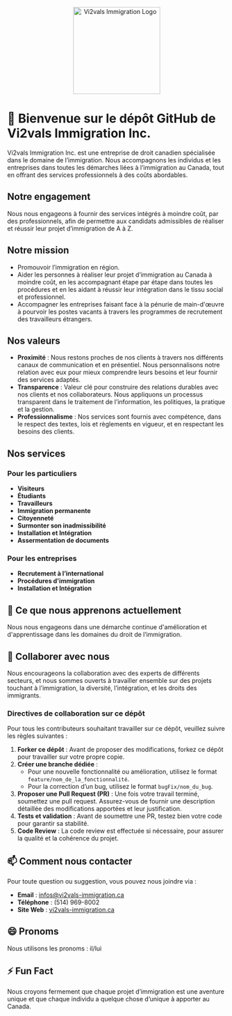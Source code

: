 <p align="center">
  <img src="https://github.com/vi2valsImmigration/vi2valsImmigration/blob/main/logo.jpg" alt="Vi2vals Immigration Logo" width="200"/>
</p>

# 👋 Bienvenue sur le dépôt GitHub de Vi2vals Immigration Inc.

Vi2vals Immigration Inc. est une entreprise de droit canadien spécialisée dans le domaine de l’immigration. Nous accompagnons les individus et les entreprises dans toutes les démarches liées à l’immigration au Canada, tout en offrant des services professionnels à des coûts abordables.

## Notre engagement
Nous nous engageons à fournir des services intégrés à moindre coût, par des professionnels, afin de permettre aux candidats admissibles de réaliser et réussir leur projet d’immigration de A à Z.

## Notre mission
- Promouvoir l’immigration en région.
- Aider les personnes à réaliser leur projet d’immigration au Canada à moindre coût, en les accompagnant étape par étape dans toutes les procédures et en les aidant à réussir leur intégration dans le tissu social et professionnel.
- Accompagner les entreprises faisant face à la pénurie de main-d'œuvre à pourvoir les postes vacants à travers les programmes de recrutement des travailleurs étrangers.

## Nos valeurs
- **Proximité** : Nous restons proches de nos clients à travers nos différents canaux de communication et en présentiel. Nous personnalisons notre relation avec eux pour mieux comprendre leurs besoins et leur fournir des services adaptés.
- **Transparence** : Valeur clé pour construire des relations durables avec nos clients et nos collaborateurs. Nous appliquons un processus transparent dans le traitement de l’information, les politiques, la pratique et la gestion.
- **Professionnalisme** : Nos services sont fournis avec compétence, dans le respect des textes, lois et règlements en vigueur, et en respectant les besoins des clients.

## Nos services

### Pour les particuliers
- **Visiteurs**  
- **Étudiants**  
- **Travailleurs**  
- **Immigration permanente**  
- **Citoyenneté**  
- **Surmonter son inadmissibilité**  
- **Installation et Intégration**  
- **Assermentation de documents**
  
### Pour les entreprises
- **Recrutement à l’international**
- **Procédures d'immigration**
- **Installation et Intégration**

## 🌱 Ce que nous apprenons actuellement
Nous nous engageons dans une démarche continue d'amélioration et d'apprentissage dans les domaines du droit de l’immigration.

## 💞️ Collaborer avec nous
Nous encourageons la collaboration avec des experts de différents secteurs, et nous sommes ouverts à travailler ensemble sur des projets touchant à l’immigration, la diversité, l’intégration, et les droits des immigrants.

### Directives de collaboration sur ce dépôt
Pour tous les contributeurs souhaitant travailler sur ce dépôt, veuillez suivre les règles suivantes :

1. **Forker ce dépôt** : Avant de proposer des modifications, forkez ce dépôt pour travailler sur votre propre copie.
2. **Créer une branche dédiée** :
   - Pour une nouvelle fonctionnalité ou amélioration, utilisez le format `feature/nom_de_la_fonctionnalité`.
   - Pour la correction d’un bug, utilisez le format `bugFix/nom_du_bug`.
3. **Proposer une Pull Request (PR)** : Une fois votre travail terminé, soumettez une pull request. Assurez-vous de fournir une description détaillée des modifications apportées et leur justification.
4. **Tests et validation** : Avant de soumettre une PR, testez bien votre code pour garantir sa stabilité.
5. **Code Review** : La code review est effectuée si nécessaire, pour assurer la qualité et la cohérence du projet.

## 📫 Comment nous contacter
Pour toute question ou suggestion, vous pouvez nous joindre via :
- **Email** : infos@vi2vals-immigration.ca
- **Téléphone** : (514) 969-8002
- **Site Web** : [vi2vals-immigration.ca](https://vi2vals-immigration.ca)

## 😄 Pronoms
Nous utilisons les pronoms : il/lui

## ⚡ Fun Fact
Nous croyons fermement que chaque projet d’immigration est une aventure unique et que chaque individu a quelque chose d’unique à apporter au Canada.
